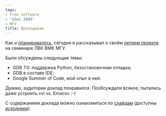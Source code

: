 ```yaml
---
tags:
- Free Software
- 'GSoC-2009'
- МГУ
title: Докладываю
---
```


Как и [планировалось][], сегодня я рассказывал о своём [летнем
проекте][] на семинаре ЛВК ВМК МГУ.

Были обсуждены следующие темы:

-   GDB 7.0: поддержка Python, безостановочная отладка;
-   GDB в составе IDE;
-   Google Summer of Code, мой опыт в ней.

Думаю, аудитории доклад понравился. Пообсуждали всякое, пытались даже
устроить «vi vs. Emacs» :-)

С содержанием доклада можно ознакомиться по [слайдам][] (доступны
[исходники][]).

  [планировалось]: http://dzhus.org/blog/entry/527/
  [летнем проекте]: http://dzhus.org/blog/tag/GSoC-2009
  [слайдам]: http://dzhus.org/media/uploads/gdb-talk.pdf
  [исходники]: http://github.com/dzhus/gdb-talk
